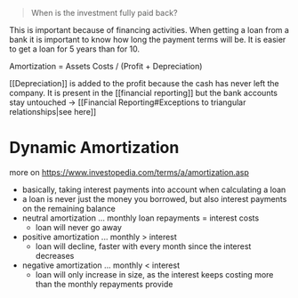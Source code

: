 > When is the investment fully paid back?

This is important because of financing activities. When getting a loan from a bank it is important to know how long the payment terms will be. It is easier to get a loan for 5 years than for 10.

Amortization = Assets Costs / (Profit + Depreciation)

[[Depreciation]] is added to the profit because the cash has never left the company. It is present in the [[financial reporting]] but the bank accounts stay untouched -> [[Financial Reporting#Exceptions to triangular relationships|see here]]

# Dynamic Amortization
more on https://www.investopedia.com/terms/a/amortization.asp

- basically, taking interest payments into account when calculating a loan
- a loan is never just the money you borrowed, but also interest payments on the remaining balance
- neutral amortization ... monthly loan repayments = interest costs
	- loan will never go away
- positive amortization ... monthly > interest
	- loan will decline, faster with every month since the interest decreases
- negative amortization ... monthly < interest
	- loan will only increase in size, as the interest keeps costing more than the monthly repayments provide